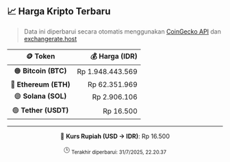 

<!-- HARGA_KRIPTO -->
## 📈 Harga Kripto Terbaru

> Data ini diperbarui secara otomatis menggunakan [CoinGecko API](https://www.coingecko.com/) dan [exchangerate.host](https://exchangerate.host/)

<div align="center">

| 🪙 Token | 💰 Harga (IDR) |
|:------:|---------------:|
| 🟠 **Bitcoin (BTC)**   | Rp 1.948.443.569 |
| 🔵 **Ethereum (ETH)**  | Rp 62.351.969 |
| 🟣 **Solana (SOL)**    | Rp 2.906.106 |
| 🟢 **Tether (USDT)**   | Rp 16.500 |

---

💱 **Kurs Rupiah (USD → IDR)**: Rp 16.500

🕒 <sub>Terakhir diperbarui: 31/7/2025, 22.20.37</sub>

</div>
<!-- /HARGA_KRIPTO -->